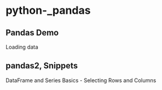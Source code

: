 # python-_pandas


## Pandas Demo
Loading data
## pandas2, Snippets
DataFrame and Series Basics - Selecting Rows and Columns